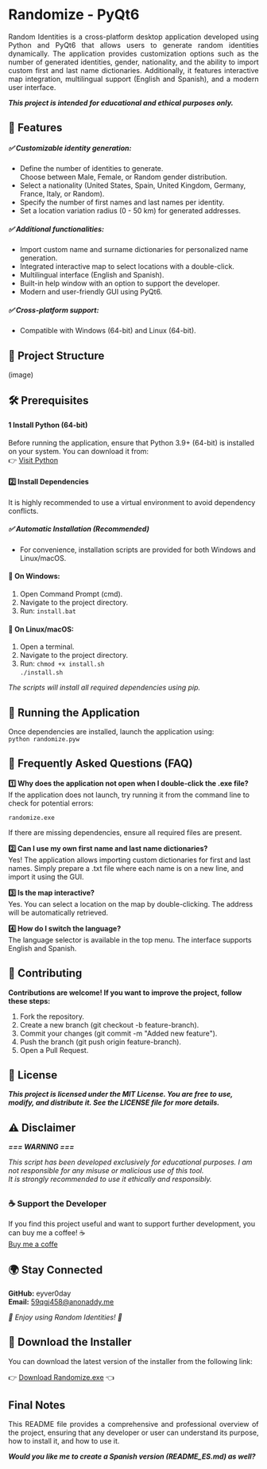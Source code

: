 # **Randomize - PyQt6**
<p align="justify">Random Identities is a cross-platform desktop application developed using Python and PyQt6 that allows users to generate random identities dynamically. The application provides customization options such as the number of generated identities, gender, nationality, and the ability to import custom first and last name dictionaries. Additionally, it features interactive map integration, multilingual support (English and Spanish), and a modern user interface.</p>

***This project is intended for educational and ethical purposes only.***
##
## **📌 Features**

##### **✅ Customizable identity generation:**

- Define the number of identities to generate.<br>
Choose between Male, Female, or Random gender distribution.<br>
- Select a nationality (United States, Spain, United Kingdom, Germany, France, Italy, or Random).<br>
- Specify the number of first names and last names per identity.<br>
- Set a location variation radius (0 - 50 km) for generated addresses.

##### **✅ Additional functionalities:**

- Import custom name and surname dictionaries for personalized name generation.<br>
- Integrated interactive map to select locations with a double-click.<br>
- Multilingual interface (English and Spanish).<br>
- Built-in help window with an option to support the developer. <br>
- Modern and user-friendly GUI using PyQt6.

##### **✅ Cross-platform support:**

- Compatible with Windows (64-bit) and Linux (64-bit).

##
## **📁 Project Structure**

(image)

##
## **🛠 Prerequisites**

#### 1️ Install Python (64-bit)
Before running the application, ensure that Python 3.9+ (64-bit) is installed on your system. You can download it from:<br>
👉 [Visit Python](https://python.org)

#### 2️⃣ Install Dependencies
It is highly recommended to use a virtual environment to avoid dependency conflicts.

##### *✅ Automatic Installation (Recommended)*
- For convenience, installation scripts are provided for both Windows and Linux/macOS.

#### 🔹 On Windows:

1. Open Command Prompt (cmd).<br>
2. Navigate to the project directory.<br>
3. Run: `install.bat`


#### 🔹 On Linux/macOS:

1. Open a terminal.<br>
2. Navigate to the project directory.<br>
3. Run: `chmod +x install.sh`<br>
`./install.sh`

*The scripts will install all required dependencies using pip.*

##
## **🚀 Running the Application**
Once dependencies are installed, launch the application using:<br> `python randomize.pyw`

##
## **📜 Frequently Asked Questions (FAQ)**

<p align="justify">

**1️⃣ Why does the application not open when I double-click the .exe file?**<br>
If the application does not launch, try running it from the command line to check for potential errors:

`randomize.exe`

If there are missing dependencies, ensure all required files are present.

**2️⃣ Can I use my own first name and last name dictionaries?**<br>
Yes! The application allows importing custom dictionaries for first and last names. Simply prepare a .txt file where each name is on a new line, and import it using the GUI.

**3️⃣ Is the map interactive?**<br>
Yes. You can select a location on the map by double-clicking. The address will be automatically retrieved.

**4️⃣ How do I switch the language?**<br>
The language selector is available in the top menu. The interface supports English and Spanish.
</p>

##
## **🤝 Contributing**
**Contributions are welcome! If you want to improve the project, follow these steps:**

1. Fork the repository.
2. Create a new branch (git checkout -b feature-branch).
3. Commit your changes (git commit -m "Added new feature").
4. Push the branch (git push origin feature-branch).
5. Open a Pull Request.

##
## **🔖 License**
<p align="justify">

***This project is licensed under the MIT License. You are free to use, modify, and distribute it. See the LICENSE file for more details.***
</p>

##
## **⚠ Disclaimer**<br>
***=== WARNING ===***<br>
<p align="justify">

*This script has been developed exclusively for educational purposes. I am not responsible for any misuse or malicious use of this tool.<br>
It is strongly recommended to use it ethically and responsibly.*
</p>

##
### **☕ Support the Developer**
If you find this project useful and want to support further development, you can buy me a coffee! ☕<br>
[Buy me a coffe](https://ko-fi.com/eyver0day)

##
## **🌍 Stay Connected**
**GitHub:** eyver0day<br>
**Email:** 59qgj458@anonaddy.me<br>

*🚀 Enjoy using Random Identities! 🎉*<br>

## **🔗 Download the Installer**

You can download the latest version of the installer from the following link:<br>

👉 [Download Randomize.exe](https://mega.nz/folder/IMwVUC6R#hi-229UW1S7b69AM3dlhmg) 👈

##
## **Final Notes**
<p align="justify">
This README file provides a comprehensive and professional overview of the project, ensuring that any developer or user can understand its purpose, how to install it, and how to use it.

***Would you like me to create a Spanish version (README_ES.md) as well?***
</p>